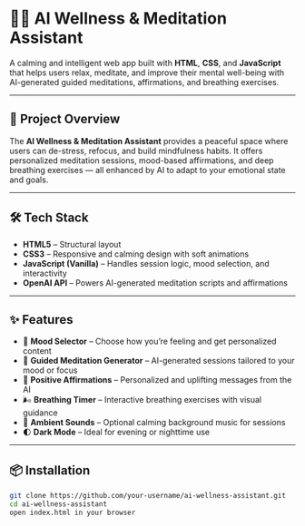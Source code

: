 # 🧘‍♀️ AI Wellness & Meditation Assistant

A calming and intelligent web app built with **HTML**, **CSS**, and **JavaScript** that helps users relax, meditate, and improve their mental well-being with AI-generated guided meditations, affirmations, and breathing exercises.

---

## 🌿 Project Overview

The **AI Wellness & Meditation Assistant** provides a peaceful space where users can de-stress, refocus, and build mindfulness habits. It offers personalized meditation sessions, mood-based affirmations, and deep breathing exercises — all enhanced by AI to adapt to your emotional state and goals.

---

## 🛠️ Tech Stack

- **HTML5** – Structural layout
- **CSS3** – Responsive and calming design with soft animations
- **JavaScript (Vanilla)** – Handles session logic, mood selection, and interactivity
- **OpenAI API** – Powers AI-generated meditation scripts and affirmations

---

## ✨ Features

- 🧠 **Mood Selector** – Choose how you’re feeling and get personalized content
- 🧘 **Guided Meditation Generator** – AI-generated sessions tailored to your mood or focus
- 💬 **Positive Affirmations** – Personalized and uplifting messages from the AI
- 🌬️ **Breathing Timer** – Interactive breathing exercises with visual guidance
- 🎵 **Ambient Sounds** – Optional calming background music for sessions
- 🌓 **Dark Mode** – Ideal for evening or nighttime use

---

## 📦 Installation

```bash
git clone https://github.com/your-username/ai-wellness-assistant.git
cd ai-wellness-assistant
open index.html in your browser

